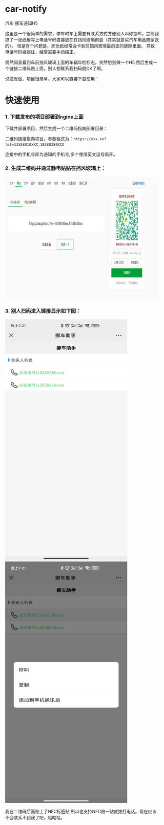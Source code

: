 # car-notify
汽车 挪车通知H5

这里是一个很简单的需求，停车时车上需要有联系方式方便别人叫你挪车。之前我搞了一张纸板写上电话号码直接放在在挡风玻璃前面（其实就是买汽车用品商家送的）。
但是有个问题是，那张纸经常会卡到前挡风玻璃最前面的缝隙里面， 导致电话号码被挡住，经常需要手动摆正。

偶然间我看到车前挡风玻璃上面的车辆年检标志。突然想到做一个H5,然后生成一个链接二维码贴上面，别人想联系我扫码就OK了啊。

说做就做，项目很简单。大家可以直接下载使用：


# 快速使用

### 1. 下载发布的项目部署到nginx上面

下载并部署项目，然后生成一个二维码指向部署目录：

二维码链接指向项目，参数格式为：`https://xxx.xx?tel=13558810XXX,18380380XXX`  

连接中的手机号即为通知的手机号,多个使用英文逗号隔开。

### 2. 生成二维码并通过静电贴贴在挡风玻璃上：

<img alt="二维码贴图" src="https://github.com/MisterChangRay/car-notify/blob/main/example0.png" width="800" height="400">

### 3. 别人扫码进入链接显示如下图：

<img alt="打开首屏" src="https://github.com/MisterChangRay/car-notify/blob/main/example1.jpg" width="400" height="790">
<img alt="点击拨号" src="https://github.com/MisterChangRay/car-notify/blob/main/example2.jpg" width="400" height="790">


我在二维码后面贴上了NFC标签贴,所以也支持NFC贴一贴就拨打电话。现在应该不会联系不到我了吧，哈哈哈。
